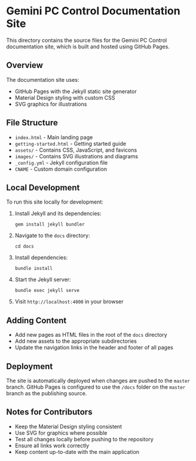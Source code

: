 # Gemini PC Control Documentation Site

This directory contains the source files for the Gemini PC Control documentation site, 
which is built and hosted using GitHub Pages.

## Overview

The documentation site uses:
- GitHub Pages with the Jekyll static site generator
- Material Design styling with custom CSS
- SVG graphics for illustrations

## File Structure

- `index.html` - Main landing page
- `getting-started.html` - Getting started guide
- `assets/` - Contains CSS, JavaScript, and favicons
- `images/` - Contains SVG illustrations and diagrams
- `_config.yml` - Jekyll configuration file
- `CNAME` - Custom domain configuration

## Local Development

To run this site locally for development:

1. Install Jekyll and its dependencies:
   ```
   gem install jekyll bundler
   ```

2. Navigate to the `docs` directory:
   ```
   cd docs
   ```

3. Install dependencies:
   ```
   bundle install
   ```

4. Start the Jekyll server:
   ```
   bundle exec jekyll serve
   ```

5. Visit `http://localhost:4000` in your browser

## Adding Content

- Add new pages as HTML files in the root of the `docs` directory
- Add new assets to the appropriate subdirectories
- Update the navigation links in the header and footer of all pages

## Deployment

The site is automatically deployed when changes are pushed to the `master` branch.
GitHub Pages is configured to use the `/docs` folder on the `master` branch as the publishing source.

## Notes for Contributors

- Keep the Material Design styling consistent
- Use SVG for graphics where possible
- Test all changes locally before pushing to the repository
- Ensure all links work correctly
- Keep content up-to-date with the main application 
